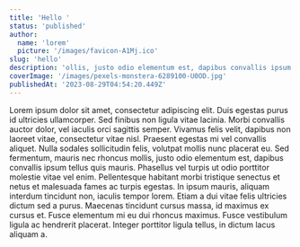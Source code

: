 ```yaml
---
title: 'Hello '
status: 'published'
author:
  name: 'lorem'
  picture: '/images/favicon-A1Mj.ico'
slug: 'hello'
description: 'ollis, justo odio elementum est, dapibus convallis ipsum tellus quis mauris. Phasellus vel turpis ut odio porttitor molestie vitae vel enim. Pellentesque habitant morbi tristique senectus et netus et malesuada fames ac turpis egestas. In '
coverImage: '/images/pexels-monstera-6289100-U0OD.jpg'
publishedAt: '2023-08-29T04:54:20.449Z'
---
```


Lorem ipsum dolor sit amet, consectetur adipiscing elit. Duis egestas purus id ultricies ullamcorper. Sed finibus non ligula vitae lacinia. Morbi convallis auctor dolor, vel iaculis orci sagittis semper. Vivamus felis velit, dapibus non laoreet vitae, consectetur vitae nisl. Praesent egestas mi vel convallis aliquet. Nulla sodales sollicitudin felis, volutpat mollis nunc placerat eu. Sed fermentum, mauris nec rhoncus mollis, justo odio elementum est, dapibus convallis ipsum tellus quis mauris. Phasellus vel turpis ut odio porttitor molestie vitae vel enim. Pellentesque habitant morbi tristique senectus et netus et malesuada fames ac turpis egestas. In ipsum mauris, aliquam interdum tincidunt non, iaculis tempor lorem. Etiam a dui vitae felis ultricies dictum sed a purus. Maecenas tincidunt cursus massa, id maximus ex cursus et. Fusce elementum mi eu dui rhoncus maximus. Fusce vestibulum ligula ac hendrerit placerat. Integer porttitor ligula tellus, in dictum lacus aliquam a.

